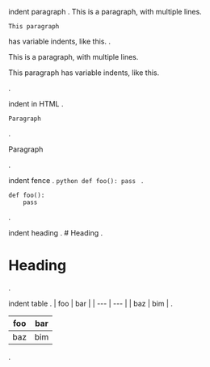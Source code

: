 indent paragraph
.
    This is a paragraph,
    with multiple lines.

    This paragraph
has variable indents,
      like this.
.
<p>This is a paragraph,
with multiple lines.</p>
<p>This paragraph
has variable indents,
like this.</p>
.

indent in HTML
.
<div>

    Paragraph

</div>
.
<div>
<p>Paragraph</p>
</div>
.

indent fence
.
        ```python
        def foo():
            pass
        ```
.
<pre><code class="language-python">def foo():
    pass
</code></pre>
.

indent heading
.
     # Heading
.
<h1>Heading</h1>
.

indent table
.
     | foo | bar |
     | --- | --- |
     | baz | bim |
.
<table>
<thead>
<tr>
<th>foo</th>
<th>bar</th>
</tr>
</thead>
<tbody>
<tr>
<td>baz</td>
<td>bim</td>
</tr>
</tbody>
</table>
.
